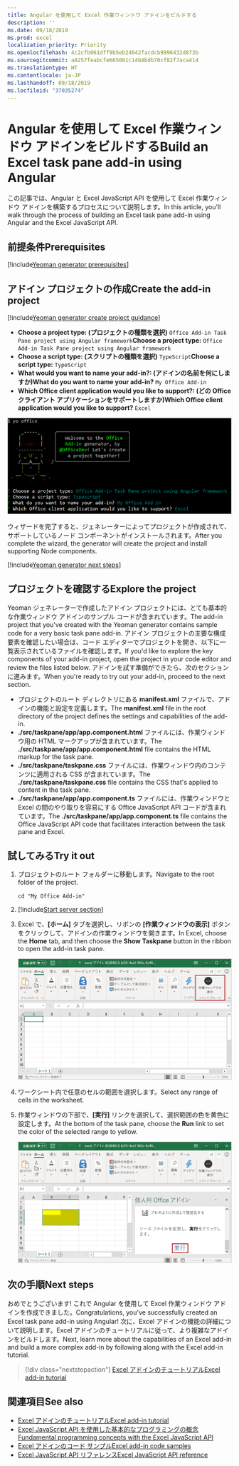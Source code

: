```yaml
---
title: Angular を使用して Excel 作業ウィンドウ アドインをビルドする
description: ''
ms.date: 09/18/2019
ms.prod: excel
localization_priority: Priority
ms.openlocfilehash: 4c2cfb061dff9b5eb24642facdcb9996432d873b
ms.sourcegitcommit: a0257feabcfe665061c14b8bdb70cf82f7aca414
ms.translationtype: HT
ms.contentlocale: ja-JP
ms.lasthandoff: 09/18/2019
ms.locfileid: "37035274"
---
```

# <a name="build-an-excel-task-pane-add-in-using-angular"></a><span data-ttu-id="8528e-102">Angular を使用して Excel 作業ウィンドウ アドインをビルドする</span><span class="sxs-lookup"><span data-stu-id="8528e-102">Build an Excel task pane add-in using Angular</span></span>

<span data-ttu-id="8528e-103">この記事では、Angular と Excel JavaScript API を使用して Excel 作業ウィンドウ アドインを構築するプロセスについて説明します。</span><span class="sxs-lookup"><span data-stu-id="8528e-103">In this article, you'll walk through the process of building an Excel task pane add-in using Angular and the Excel JavaScript API.</span></span>

## <a name="prerequisites"></a><span data-ttu-id="8528e-104">前提条件</span><span class="sxs-lookup"><span data-stu-id="8528e-104">Prerequisites</span></span>

[!include[Yeoman generator prerequisites](../includes/quickstart-yo-prerequisites.md)]

## <a name="create-the-add-in-project"></a><span data-ttu-id="8528e-105">アドイン プロジェクトの作成</span><span class="sxs-lookup"><span data-stu-id="8528e-105">Create the add-in project</span></span>

[!include[Yeoman generator create project guidance](../includes/yo-office-command-guidance.md)]

- <span data-ttu-id="8528e-106">**Choose a project type: (プロジェクトの種類を選択)** `Office Add-in Task Pane project using Angular framework`</span><span class="sxs-lookup"><span data-stu-id="8528e-106">**Choose a project type:** `Office Add-in Task Pane project using Angular framework`</span></span>
- <span data-ttu-id="8528e-107">**Choose a script type: (スクリプトの種類を選択)** `TypeScript`</span><span class="sxs-lookup"><span data-stu-id="8528e-107">**Choose a script type:** `TypeScript`</span></span>
- <span data-ttu-id="8528e-108">**What would you want to name your add-in?: (アドインの名前を何にしますか)**</span><span class="sxs-lookup"><span data-stu-id="8528e-108">**What do you want to name your add-in?**</span></span> `My Office Add-in`
- <span data-ttu-id="8528e-109">**Which Office client application would you like to support?: (どの Office クライアント アプリケーションをサポートしますか)**</span><span class="sxs-lookup"><span data-stu-id="8528e-109">**Which Office client application would you like to support?**</span></span> `Excel`

![Yeoman ジェネレーター](../images/yo-office-excel-angular-2.png)

<span data-ttu-id="8528e-111">ウィザードを完了すると、ジェネレーターによってプロジェクトが作成されて、サポートしているノード コンポーネントがインストールされます。</span><span class="sxs-lookup"><span data-stu-id="8528e-111">After you complete the wizard, the generator will create the project and install supporting Node components.</span></span>

[!include[Yeoman generator next steps](../includes/yo-office-next-steps.md)]

## <a name="explore-the-project"></a><span data-ttu-id="8528e-112">プロジェクトを確認する</span><span class="sxs-lookup"><span data-stu-id="8528e-112">Explore the project</span></span>

<span data-ttu-id="8528e-113">Yeoman ジェネレーターで作成したアドイン プロジェクトには、とても基本的な作業ウィンドウ アドインのサンプル コードが含まれています。</span><span class="sxs-lookup"><span data-stu-id="8528e-113">The add-in project that you've created with the Yeoman generator contains sample code for a very basic task pane add-in.</span></span> <span data-ttu-id="8528e-114">アドイン プロジェクトの主要な構成要素を確認したい場合は、コード エディターでプロジェクトを開き、以下に一覧表示されているファイルを確認します。</span><span class="sxs-lookup"><span data-stu-id="8528e-114">If you'd like to explore the key components of your add-in project, open the project in your code editor and review the files listed below.</span></span> <span data-ttu-id="8528e-115">アドインを試す準備ができたら、次のセクションに進みます。</span><span class="sxs-lookup"><span data-stu-id="8528e-115">When you're ready to try out your add-in, proceed to the next section.</span></span>

- <span data-ttu-id="8528e-116">プロジェクトのルート ディレクトリにある **manifest.xml** ファイルで、アドインの機能と設定を定義します。</span><span class="sxs-lookup"><span data-stu-id="8528e-116">The **manifest.xml** file in the root directory of the project defines the settings and capabilities of the add-in.</span></span>
- <span data-ttu-id="8528e-117">**./src/taskpane/app/app.component.html** ファイルには、作業ウィンドウ用の HTML マークアップが含まれています。</span><span class="sxs-lookup"><span data-stu-id="8528e-117">The **./src/taskpane/app/app.component.html** file contains the HTML markup for the task pane.</span></span>
- <span data-ttu-id="8528e-118">**./src/taskpane/taskpane.css** ファイルには、作業ウィンドウ内のコンテンツに適用される CSS が含まれています。</span><span class="sxs-lookup"><span data-stu-id="8528e-118">The **./src/taskpane/taskpane.css** file contains the CSS that's applied to content in the task pane.</span></span>
- <span data-ttu-id="8528e-119">**./src/taskpane/app/app.component.ts** ファイルには、作業ウィンドウと Excel の間のやり取りを容易にする Office JavaScript API コードが含まれています。</span><span class="sxs-lookup"><span data-stu-id="8528e-119">The **./src/taskpane/app/app.component.ts** file contains the Office JavaScript API code that facilitates interaction between the task pane and Excel.</span></span>

## <a name="try-it-out"></a><span data-ttu-id="8528e-120">試してみる</span><span class="sxs-lookup"><span data-stu-id="8528e-120">Try it out</span></span>

1. <span data-ttu-id="8528e-121">プロジェクトのルート フォルダーに移動します。</span><span class="sxs-lookup"><span data-stu-id="8528e-121">Navigate to the root folder of the project.</span></span>

    ```command&nbsp;line
    cd "My Office Add-in"
    ```

2. [!include[Start server section](../includes/quickstart-yo-start-server-excel.md)] 

3. <span data-ttu-id="8528e-122">Excel で、**[ホーム]** タブを選択し、リボンの **[作業ウィンドウの表示]** ボタンをクリックして、アドインの作業ウィンドウを開きます。</span><span class="sxs-lookup"><span data-stu-id="8528e-122">In Excel, choose the **Home** tab, and then choose the **Show Taskpane** button in the ribbon to open the add-in task pane.</span></span>

    ![Excel アドイン ボタン](../images/excel-quickstart-addin-3b.png)

4. <span data-ttu-id="8528e-124">ワークシート内で任意のセルの範囲を選択します。</span><span class="sxs-lookup"><span data-stu-id="8528e-124">Select any range of cells in the worksheet.</span></span>

5. <span data-ttu-id="8528e-125">作業ウィンドウの下部で、**[実行]** リンクを選択して、選択範囲の色を黄色に設定します。</span><span class="sxs-lookup"><span data-stu-id="8528e-125">At the bottom of the task pane, choose the **Run** link to set the color of the selected range to yellow.</span></span>

    ![Excel アドイン](../images/excel-quickstart-addin-3c.png)

## <a name="next-steps"></a><span data-ttu-id="8528e-127">次の手順</span><span class="sxs-lookup"><span data-stu-id="8528e-127">Next steps</span></span>

<span data-ttu-id="8528e-128">おめでとうございます! これで Angular を使用して Excel 作業ウィンドウ アドインを作成できました。</span><span class="sxs-lookup"><span data-stu-id="8528e-128">Congratulations, you've successfully created an Excel task pane add-in using Angular!</span></span> <span data-ttu-id="8528e-129">次に、Excel アドインの機能の詳細について説明します。Excel アドインのチュートリアルに従って、より複雑なアドインをビルドします。</span><span class="sxs-lookup"><span data-stu-id="8528e-129">Next, learn more about the capabilities of an Excel add-in and build a more complex add-in by following along with the Excel add-in tutorial.</span></span>

> [!div class="nextstepaction"]
> [<span data-ttu-id="8528e-130">Excel アドインのチュートリアル</span><span class="sxs-lookup"><span data-stu-id="8528e-130">Excel add-in tutorial</span></span>](../tutorials/excel-tutorial.md)

## <a name="see-also"></a><span data-ttu-id="8528e-131">関連項目</span><span class="sxs-lookup"><span data-stu-id="8528e-131">See also</span></span>

* [<span data-ttu-id="8528e-132">Excel アドインのチュートリアル</span><span class="sxs-lookup"><span data-stu-id="8528e-132">Excel add-in tutorial</span></span>](../tutorials/excel-tutorial-create-table.md)
* [<span data-ttu-id="8528e-133">Excel JavaScript API を使用した基本的なプログラミングの概念</span><span class="sxs-lookup"><span data-stu-id="8528e-133">Fundamental programming concepts with the Excel JavaScript API</span></span>](../excel/excel-add-ins-core-concepts.md)
* [<span data-ttu-id="8528e-134">Excel アドインのコード サンプル</span><span class="sxs-lookup"><span data-stu-id="8528e-134">Excel add-in code samples</span></span>](https://developer.microsoft.com/office/gallery/?filterBy=Samples,Excel)
* [<span data-ttu-id="8528e-135">Excel JavaScript API リファレンス</span><span class="sxs-lookup"><span data-stu-id="8528e-135">Excel JavaScript API reference</span></span>](/office/dev/add-ins/reference/overview/excel-add-ins-reference-overview)
